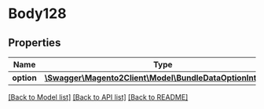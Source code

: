 # Body128

## Properties
Name | Type | Description | Notes
------------ | ------------- | ------------- | -------------
**option** | [**\Swagger\Magento2Client\Model\BundleDataOptionInterface**](BundleDataOptionInterface.md) |  | 

[[Back to Model list]](../README.md#documentation-for-models) [[Back to API list]](../README.md#documentation-for-api-endpoints) [[Back to README]](../README.md)


